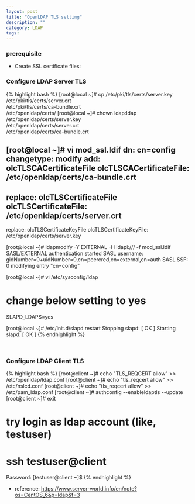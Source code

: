 ```yaml
---
layout: post
title: "OpenLDAP TLS setting"
description: ""
category: LDAP
tags:
---
```


### prerequisite

* Create SSL certificate files: 

### Configure LDAP Server TLS

{% highlight bash %}
[root@local ~]# cp /etc/pki/tls/certs/server.key \
/etc/pki/tls/certs/server.crt \
/etc/pki/tls/certs/ca-bundle.crt \
/etc/openldap/certs/ 
[root@local ~]# chown ldap:ldap /etc/openldap/certs/server.key \
/etc/openldap/certs/server.crt \
/etc/openldap/certs/ca-bundle.crt

[root@local ~]# vi mod_ssl.ldif
dn: cn=config
changetype: modify
add: olcTLSCACertificateFile
olcTLSCACertificateFile: /etc/openldap/certs/ca-bundle.crt
-
replace: olcTLSCertificateFile
olcTLSCertificateFile: /etc/openldap/certs/server.crt
-
replace: olcTLSCertificateKeyFile
olcTLSCertificateKeyFile: /etc/openldap/certs/server.key

[root@local ~]# ldapmodify -Y EXTERNAL -H ldapi:/// -f mod_ssl.ldif 
SASL/EXTERNAL authentication started
SASL username: gidNumber=0+uidNumber=0,cn=peercred,cn=external,cn=auth
SASL SSF: 0
modifying entry "cn=config"

[root@local ~]# vi /etc/sysconfig/ldap
# change below setting to yes
SLAPD_LDAPS=yes

[root@local ~]# /etc/init.d/slapd restart 
Stopping slapd:                    [  OK  ]
Starting slapd:                    [  OK  ]
{% endhighlight %}

<br>

### Configure LDAP Client TLS

{% highlight bash %}
[root@client ~]# echo "TLS_REQCERT allow" >> /etc/openldap/ldap.conf 
[root@client ~]# echo "tls_reqcert allow" >> /etc/nslcd.conf 
[root@client ~]# echo "tls_reqcert allow" >> /etc/pam_ldap.conf
[root@client ~]# authconfig --enableldaptls --update 
[root@client ~]# exit 

# try login as ldap account (like, testuser)

# ssh testuser@client
Password:
[testuser@client ~]$
{% endhighlight %}

* reference: https://www.server-world.info/en/note?os=CentOS_6&p=ldap&f=3